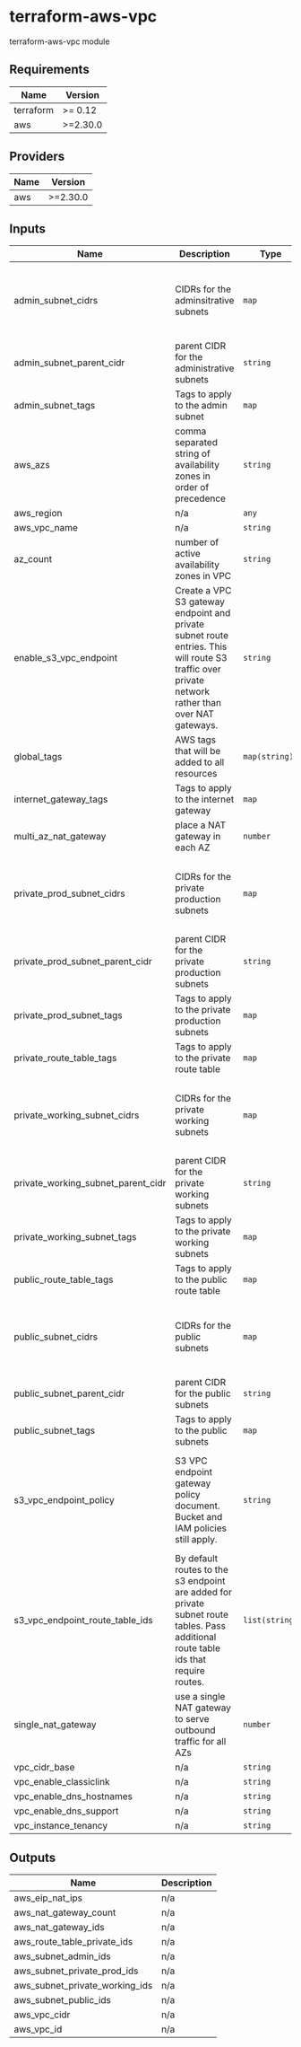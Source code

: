 # terraform-aws-vpc
terraform-aws-vpc module
## Requirements

| Name | Version |
|------|---------|
| terraform | >= 0.12 |
| aws | >=2.30.0 |

## Providers

| Name | Version |
|------|---------|
| aws | >=2.30.0 |

## Inputs

| Name | Description | Type | Default | Required |
|------|-------------|------|---------|:--------:|
| admin\_subnet\_cidrs | CIDRs for the adminsitrative subnets | `map` | <pre>{<br>  "zone0": ".0.0/21",<br>  "zone1": ".8.0/21",<br>  "zone2": ".16.0/21",<br>  "zone3": ".24.0/21"<br>}</pre> | no |
| admin\_subnet\_parent\_cidr | parent CIDR for the administrative subnets | `string` | `".0.0/19"` | no |
| admin\_subnet\_tags | Tags to apply to the admin subnet | `map` | `{}` | no |
| aws\_azs | comma separated string of availability zones in order of precedence | `string` | `"us-east-1a, us-east-1d, us-east-1e, us-east-1c"` | no |
| aws\_region | n/a | `any` | n/a | yes |
| aws\_vpc\_name | n/a | `string` | `"vpc"` | no |
| az\_count | number of active availability zones in VPC | `string` | `"3"` | no |
| enable\_s3\_vpc\_endpoint | Create a VPC S3 gateway endpoint and private subnet route entries. This will route S3 traffic over private network rather than over NAT gateways. | `string` | `"false"` | no |
| global\_tags | AWS tags that will be added to all resources | `map(string)` | <pre>{<br>  "Managed By": "Terraform"<br>}</pre> | no |
| internet\_gateway\_tags | Tags to apply to the internet gateway | `map` | `{}` | no |
| multi\_az\_nat\_gateway | place a NAT gateway in each AZ | `number` | `1` | no |
| private\_prod\_subnet\_cidrs | CIDRs for the private production subnets | `map` | <pre>{<br>  "zone0": ".64.0/21",<br>  "zone1": ".72.0/21",<br>  "zone2": ".80.0/21",<br>  "zone3": ".88.0/21"<br>}</pre> | no |
| private\_prod\_subnet\_parent\_cidr | parent CIDR for the private production subnets | `string` | `".64.0/19"` | no |
| private\_prod\_subnet\_tags | Tags to apply to the private production subnets | `map` | `{}` | no |
| private\_route\_table\_tags | Tags to apply to the private route table | `map` | `{}` | no |
| private\_working\_subnet\_cidrs | CIDRs for the private working subnets | `map` | <pre>{<br>  "zone0": ".96.0/21",<br>  "zone1": ".104.0/21",<br>  "zone2": ".112.0/21",<br>  "zone3": ".120.0/21"<br>}</pre> | no |
| private\_working\_subnet\_parent\_cidr | parent CIDR for the private working subnets | `string` | `".96.0/19"` | no |
| private\_working\_subnet\_tags | Tags to apply to the private working subnets | `map` | `{}` | no |
| public\_route\_table\_tags | Tags to apply to the public route table | `map` | `{}` | no |
| public\_subnet\_cidrs | CIDRs for the public subnets | `map` | <pre>{<br>  "zone0": ".32.0/21",<br>  "zone1": ".40.0/21",<br>  "zone2": ".48.0/21",<br>  "zone3": ".56.0/21"<br>}</pre> | no |
| public\_subnet\_parent\_cidr | parent CIDR for the public subnets | `string` | `".32.0/19"` | no |
| public\_subnet\_tags | Tags to apply to the public subnets | `map` | `{}` | no |
| s3\_vpc\_endpoint\_policy | S3 VPC endpoint gateway policy document. Bucket and IAM policies still apply. | `string` | `"{\n    \"Statement\": [\n        {   \n            \"Sid\": \"FullAccess\",\n            \"Action\": \"*\",\n            \"Effect\": \"Allow\",\n            \"Resource\": \"*\",\n            \"Principal\": \"*\"\n        }\n    ],\n    \"Version\": \"2008-10-17\"\n}\n"` | no |
| s3\_vpc\_endpoint\_route\_table\_ids | By default routes to the s3 endpoint are added for private subnet route tables. Pass additional route table ids that require routes. | `list(string)` | `[]` | no |
| single\_nat\_gateway | use a single NAT gateway to serve outbound traffic for all AZs | `number` | `0` | no |
| vpc\_cidr\_base | n/a | `string` | `"10.20"` | no |
| vpc\_enable\_classiclink | n/a | `string` | `"false"` | no |
| vpc\_enable\_dns\_hostnames | n/a | `string` | `"true"` | no |
| vpc\_enable\_dns\_support | n/a | `string` | `"true"` | no |
| vpc\_instance\_tenancy | n/a | `string` | `"default"` | no |

## Outputs

| Name | Description |
|------|-------------|
| aws\_eip\_nat\_ips | n/a |
| aws\_nat\_gateway\_count | n/a |
| aws\_nat\_gateway\_ids | n/a |
| aws\_route\_table\_private\_ids | n/a |
| aws\_subnet\_admin\_ids | n/a |
| aws\_subnet\_private\_prod\_ids | n/a |
| aws\_subnet\_private\_working\_ids | n/a |
| aws\_subnet\_public\_ids | n/a |
| aws\_vpc\_cidr | n/a |
| aws\_vpc\_id | n/a |

